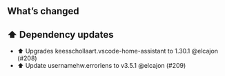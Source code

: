 ## What’s changed
## ⬆️ Dependency updates

- ⬆️ Upgrades keesschollaart.vscode-home-assistant to 1.30.1 @elcajon (#208)
- ⬆️ Update usernamehw.errorlens to v3.5.1 @elcajon (#209)
